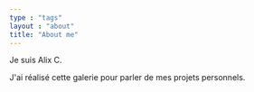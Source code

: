 ```yaml
---
type : "tags"
layout : "about"
title: "About me"
---
```


Je suis Alix C. 

J'ai réalisé cette galerie pour parler de mes projets personnels.


<br/>
 

